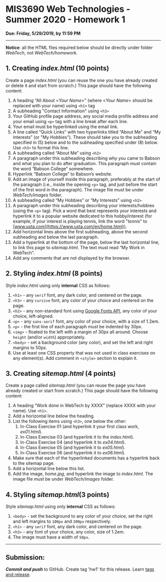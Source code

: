 # MIS3690 Web Technologies - Summer 2020 - Homework 1

**Due: Friday, 5/29/2019, by 11:59 PM**

---
**Notice**: all the HTML files required below should be directly under folder _WebTech_, not _WebTech/homework_.

## 1. Creating _index.html_ (10 points)

Create a page _index.html_ (you can reuse the one you have already created or delete it and start from scratch.) This page should have the following content:

1. A heading “All About <_Your Name_>” (where <_Your Name_> should be replaced with your name) using `<h1>` tag
2. A subheading "Contact Information" using `<h3>`
3. Your GitHub profile page address, any social media profile address and your email using `<p>` tag with a line break after each line.
4. Your email must be hyperlinked using the email link.
5. A line called “Quick Links” with two hyperlinks titled “About Me” and “My Interests” (or "My Hobbies"). These should take you to the subheading specified in (5) below and to the subheading specified under (8) below. Use `<h3>` to format this line.
6. A subheading called “About Me” using `<h2>`
7. A paragraph under this subheading describing why you came to Babson and what you plan to do after graduation. This paragraph must contain the word “Babson College” somewhere.
8. Hyperlink “Babson College” to Babson’s website.
9. Add an image of yourself inside this paragraph, preferably at the start of the paragraph (i.e., inside the opening `<p>` tag, and just before the start of the first word in the paragraph). The image file must be under _WebTech/images_ folder.
10. A subheading called “My Hobbies” or “My Interests” using `<h2>`
11. A paragraph under this subheading describing your interests/hobbies (using the `<p>` tag). Pick a word that best represents your interests and hyperlink it to a popular website dedicated to this hobby/interest (for example, if your interest is playing tennis, link the word "_tennis_" to [www.usta.com](https://www.usta.com/en/home.html)).
12. Add horizontal lines above the first subheading, above the second subheading and below the last paragraph.
13. Add a hyperlink at the bottom of the page, below the last horizontal line, to link this page to *sitemap.html*. The text must read “My Work in WebTech”.
14. Add any comments that are not displayed by the browser.

## 2. Styling _index.html_ (8 points)

Style _index.html_ using only **internal** CSS as follows:

1. `<h1>` - any `serif` font, any dark color, and centered on the page.
2. `<h3>` - any `cursive` font, any color of your choice and centered on the page.
3. `<h2>` - any non-standard font using [Google Fonts API](https://developers.google.com/fonts/docs/getting_started), any color of your choice, left-aligned.
4. `<p>` - any `sans-serif` font, any color of your choice, with a size of 1.2em.
5. `<p>` - the first line of each paragraph must be indented by 30px.
6. `<img>` - floated to the left with a margin of 30px all around. Choose `height` (and/or `width`) appropriately. 
7. `<body>` - set a background color (any color), and set the left and right margins to 50px.
8. Use at least one CSS property that was not used in class exercises on any element(s). Add comment in `<style>` section to explain it.

## 3. Creating _sitemap.html_ (4 points)

Create a page called _sitemap.html_ (you can reuse the page you have already created or start from scratch.) This page should have the following content:

1. A heading “Work done in WebTech by XXXX” (replace XXXX with your name). Use `<h1>`.
2. Add a horizontal line below the heading.
3. List the following items using `<h3>`, one below the other:
   1. In-Class Exercise 01 (and hyperlink it your first class work, _ex01.html_).
   2. In-Class Exercise 03 (and hyperlink it to the _index.html_).
   3. In-Class Exercise 04 (and hyperlink it to _ex04.html_).
   4. In-Class Exercise 05 (and hyperlink it to _ex05.html_).
   5. In-Class Exercise 06 (and hyperlink it to _ex06.html_).
4. Make sure that each of the hyperlinked documents has a hyperlink back to the sitemap page.
5. Add a horizontal line below this list.
6. Add the image, _home.jpg_, and hyperlink the image to _index.html_. The image file must be under _WebTech/images_ folder.

## 4. Styling _sitemap.html_(3 points)

Style _sitemap.html_ using only **internal** CSS as follows:

1. `<body>` - set the background to any color of your choice, set the right and left margins to `100px` and `200px` respectively.
2. `<h1>` - any `serif` font, any dark color, and centered on the page.
3. `<h3>` - any font of your choice, any color, size of 1.2em.
4. The image must have a width of `50px`.

---
## Submission:

***Commit and push*** to GitHub. Create tag 'hw1' for this release. Learn [tags and release](https://help.github.com/en/github/administering-a-repository/viewing-your-repositorys-releases-and-tags).
